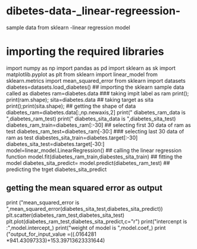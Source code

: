 # dibetes-data-_linear-regreession-
sample data from sklearn -linear regression model 
# importing the required libraries
import numpy as np
import pandas as pd
import sklearn as sk
import matplotlib.pyplot as plt
from sklearn import linear_model
from sklearn.metrics import mean_squared_error
from sklearn import datasets
diabetes=datasets.load_diabetes() ## importing the sklearn sample data called as diabetes
ram=diabetes.data ### taking impit label as ram
print(); print(ram.shape);
sita=diabetes.data ## taking target as sita
print();print(sita.shape); ## getting the shape of data
diabetes_ram=diabetes.data[:,np.newaxis,2]
print(" diabetes_ram_data is ",diabetes_ram_test)
print(" diabetes_sita_data is ",diabetes_sita_test)
diabetes_ram_train=diabetes_ram[:-30] ## selecting first 30 data of ram as test
diabetes_ram_test=diabetes_ram[-30:] ### selecting last 30 data of ram as test
diabestes_sita_train=diabetes.target[:-30]
diabetes_sita_test=diabetes.target[-30:]
model=linear_model.LinearRegression() ## calling the linear regression function
model.fit(diabetes_ram_train,diabestes_sita_train) ## fitting the model
diabetes_sita_predict= model.predict(diabetes_ram_test) ## predicting the trget
diabetes_sita_predict
## getting the mean squared error as output
print ("mean_squared_error is ",mean_squared_error(diabetes_sita_test,diabetes_sita_predict))
plt.scatter(diabetes_ram_test,diabetes_sita_test)
plt.plot(diabetes_ram_test,diabetes_sita_predict,c="r")
print("intercenpt is :",model.intercept_)
print("weight of model is ",model.coef_)
print ("output_for_input_value =((.0164281 *941.43097333)+153.39713623331644)
